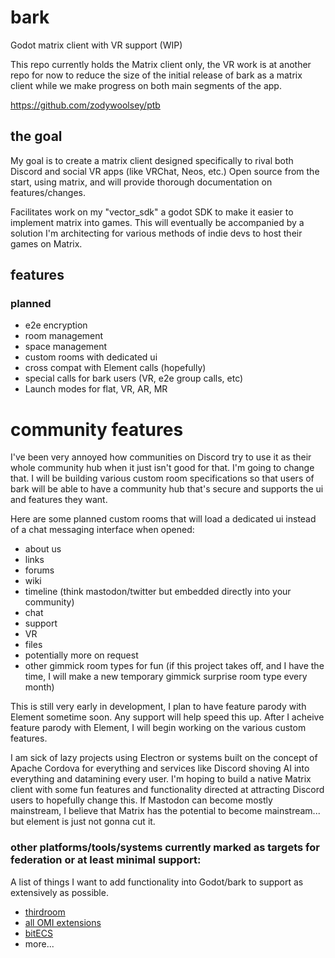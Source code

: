 # bark
Godot matrix client with VR support (WIP)

This repo currently holds the Matrix client only, the VR work is at another repo for now to reduce the size of the initial release of bark as a matrix client while we make progress on both main segments of the app.

https://github.com/zodywoolsey/ptb

## the goal

My goal is to create a matrix client designed specifically to rival both Discord and social VR apps (like VRChat, Neos, etc.)
Open source from the start, using matrix, and will provide thorough documentation on features/changes.

Facilitates work on my "vector_sdk" a godot SDK to make it easier to implement matrix into games. This will eventually be accompanied by a solution I'm architecting for various methods of indie devs to host their games on Matrix.



## features

### planned

- e2e encryption
- room management
- space management
- custom rooms with dedicated ui
- cross compat with Element calls (hopefully)
- special calls for bark users (VR, e2e group calls, etc)
- Launch modes for flat, VR, AR, MR


# community features

I've been very annoyed how communities on Discord try to use it as their whole community hub when it just isn't good for that.
I'm going to change that. I will be building various custom room specifications so that users of bark will be able to have a community hub that's secure and supports the ui and features they want.

Here are some planned custom rooms that will load a dedicated ui instead of a chat messaging interface when opened:

- about us
- links
- forums
- wiki
- timeline (think mastodon/twitter but embedded directly into your community)
- chat
- support
- VR
- files
- potentially more on request
- other gimmick room types for fun (if this project takes off, and I have the time, I will make a new temporary gimmick surprise room type every month)



This is still very early in development, I plan to have feature parody with Element sometime soon. Any support will help speed this up.
After I acheive feature parody with Element, I will begin working on the various custom features. 

I am sick of lazy projects using Electron or systems built on the concept of Apache Cordova for everything and services like Discord shoving AI into everything and datamining every user. 
I'm hoping to build a native Matrix client with some fun features and functionality directed at attracting Discord users to hopefully change this.
If Mastodon can become mostly mainstream, I believe that Matrix has the potential to become mainstream... but element is just not gonna cut it.


### other platforms/tools/systems currently marked as targets for federation or at least minimal support:

A list of things I want to add functionality into Godot/bark to support as extensively as possible.

- [thirdroom](https://github.com/matrix-org/thirdroom/)
- [all OMI extensions](https://github.com/omigroup)
- [bitECS](https://github.com/NateTheGreatt/bitECS)
- more...

